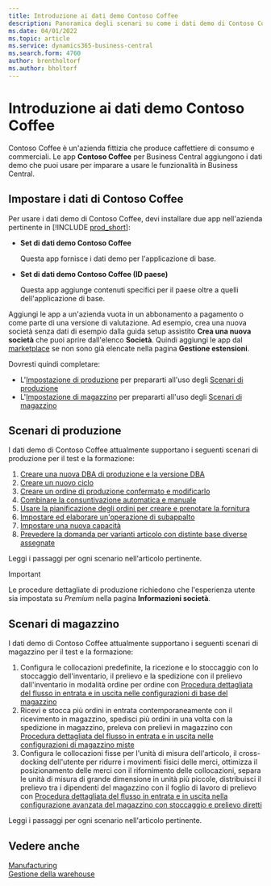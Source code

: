 ```yaml
---
title: Introduzione ai dati demo Contoso Coffee
description: Panoramica degli scenari su come i dati demo di Contoso Coffee possono aiutarti a imparare a usare le funzionalità in Business Central.
ms.date: 04/01/2022
ms.topic: article
ms.service: dynamics365-business-central
ms.search.form: 4760
author: brentholtorf
ms.author: bholtorf
---
```


# Introduzione ai dati demo Contoso Coffee

Contoso Coffee è un'azienda fittizia che produce caffettiere di consumo e commerciali. Le app **Contoso Coffee** per Business Central aggiungono i dati demo che puoi usare per imparare a usare le funzionalità in Business Central.  


## Impostare i dati di Contoso Coffee

Per usare i dati demo di Contoso Coffee, devi installare due app nell'azienda pertinente in [!INCLUDE [prod_short](../includes/prod_short.md)]:  

- **Set di dati demo Contoso Coffee**  

    Questa app fornisce i dati demo per l'applicazione di base.  
- **Set di dati demo Contoso Coffee (ID paese)**  

    Questa app aggiunge contenuti specifici per il paese oltre a quelli dell'applicazione di base.

Aggiungi le app a un'azienda vuota in un abbonamento a pagamento o come parte di una versione di valutazione. Ad esempio, crea una nuova società senza dati di esempio dalla guida setup assistito **Crea una nuova società** che puoi aprire dall'elenco **Società**. Quindi aggiungi le app dal [marketplace](../ui-extensions-install-uninstall.md#install) se non sono già elencate nella pagina **Gestione estensioni**.  

Dovresti quindi completare:
 - L'[Impostazione di produzione](manufacturing/contoso-coffee-manufacturing-intro.md) per prepararti all'uso degli [Scenari di produzione](#manufacturing-scenarios)
 - L'[Impostazione di magazzino](warehousing/contoso-coffee-warehousing-intro.md) per prepararti all'uso degli [Scenari di magazzino](#warehousing-scenarios)

## Scenari di produzione

I dati demo di Contoso Coffee attualmente supportano i seguenti scenari di produzione per il test e la formazione:

1. [Creare una nuova DBA di produzione e la versione DBA](manufacturing/create-new-production-bom-version.md)  
2. [Creare un nuovo ciclo](manufacturing/create-new-routing.md)  
3. [Creare un ordine di produzione confermato e modificarlo](manufacturing/create-firm-planned-production-order-change.md)  
4. [Combinare la consuntivazione automatica e manuale](manufacturing/combine-automatic-manual-flushing.md)  
5. [Usare la pianificazione degli ordini per creare e prenotare la fornitura](manufacturing/order-planning-create-reserve-supply.md)  
6. [Impostare ed elaborare un'operazione di subappalto](manufacturing/set-up-process-subcontracting-operation.md)  
7. [Impostare una nuova capacità](manufacturing/set-up-new-capacity.md)  
8. [Prevedere la domanda per varianti articolo con distinte base diverse assegnate](manufacturing/variants.md)  

Leggi i passaggi per ogni scenario nell'articolo pertinente.  

> [!IMPORTANT]
> Le procedure dettagliate di produzione richiedono che l'esperienza utente sia impostata su *Premium* nella pagina **Informazioni società**.

## Scenari di magazzino

I dati demo di Contoso Coffee attualmente supportano i seguenti scenari di magazzino per il test e la formazione:

1.  Configura le collocazioni predefinite, la ricezione e lo stoccaggio con lo stoccaggio dell'inventario, il prelievo e la spedizione con il prelievo dall'inventario in modalità ordine per ordine con [Procedura dettagliata del flusso in entrata e in uscita nelle configurazioni di base del magazzino](warehousing/warehouse-basic-flow-putaway-pick.md)
2.  Ricevi e stocca più ordini in entrata contemporaneamente con il ricevimento in magazzino, spedisci più ordini in una volta con la spedizione in magazzino, preleva con prelievi in magazzino con [Procedura dettagliata del flusso in entrata e in uscita nelle configurazioni di magazzino miste](warehousing/warehouse-mixed-flow-receive-pick-ship.md)
3.  Configura le collocazioni fisse per l'unità di misura dell'articolo, il cross-docking dell'utente per ridurre i movimenti fisici delle merci, ottimizza il posizionamento delle merci con il rifornimento delle collocazioni, separa le unità di misura di grande dimensione in unità più piccole, distribuisci il prelievo tra i dipendenti del magazzino con il foglio di lavoro di prelievo con [Procedura dettagliata del flusso in entrata e in uscita nella configurazione avanzata del magazzino con stoccaggio e prelievo diretti](warehousing/warehouse-directed-flow.md)

Leggi i passaggi per ogni scenario nell'articolo pertinente.
   
## Vedere anche

[Manufacturing](../production-manage-manufacturing.md)  
[Gestione della warehouse](../warehouse-manage-warehouse.md)  

